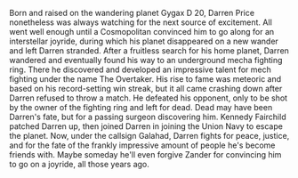 Born and raised on the wandering planet Gygax D 20, Darren Price nonetheless was always watching for the next source of excitement. All went well enough until a Cosmopolitan convinced him to go along for an interstellar joyride, during which his planet disappeared on a new wander and left Darren stranded.
After a fruitless search for his home planet, Darren wandered and eventually found his way to an underground mecha fighting ring. There he discovered and developed an impressive talent for mech fighting under the name The Overtaker. His rise to fame was meteoric and based on his record-setting win streak, but it all came crashing down after Darren refused to throw a match. He defeated his opponent, only to be shot by the owner of the fighting ring and left for dead.
Dead may have been Darren's fate, but for a passing surgeon discovering him. Kennedy Fairchild patched Darren up, then joined Darren in joining the Union Navy to escape the planet.
Now, under the callsign Galahad, Darren fights for peace, justice, and for the fate of the frankly impressive amount of people he's become friends with. Maybe someday he'll even forgive Zander for convincing him to go on a joyride, all those years ago.